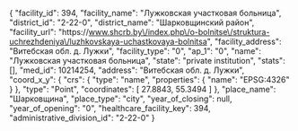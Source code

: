 {
    "facility_id": 394,
    "facility_name": "Лужковская участковая больница",
    "district_id": "2-22-0",
    "district_name": "Шарковщинский район",
    "facility_url": "https:\/\/www.shcrb.by\/index.php\/o-bolnitse\/struktura-uchrezhdeniya\/luzhkovskaya-uchastkovaya-bolnitsa",
    "facility_address": "Витебская обл. д. Лужки",
    "facility_type": "0",
    "ap_1": "0",
    "name": "Лужковская участковая больница",
    "state": "private institution",
    "stats": [],
    "med_id": 10214254,
    "address": "Витебская обл. д. Лужки",
    "coord_x_y": {
        "crs": {
            "type": "name",
            "properties": {
                "name": "EPSG:4326"
            }
        },
        "type": "Point",
        "coordinates": [
            27.8843,
            55.3494
        ]
    },
    "place_name": "Шарковщина",
    "place_type": "city",
    "year_of_closing": null,
    "year_of_opening": "0",
    "healthcare_facility_key": 394,
    "administrative_division_id": "2-22-0"
}